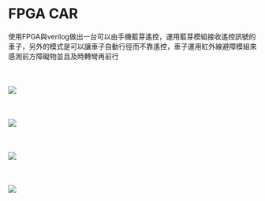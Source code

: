 # FPGA CAR

使用FPGA與verilog做出一台可以由手機藍芽遙控，運用藍芽模組接收遙控訊號的車子，另外的模式是可以讓車子自動行徑而不靠遙控，車子運用紅外線避障模組來感測前方障礙物並且及時轉彎再前行
<br>
<br>
<br>
<br>
![](https://github.com/zzzzz314314/fpga-bluetooth-car/blob/master/fpga_car.png)
<br>
<br>
<br>
<br>
![](https://github.com/zzzzz314314/fpga-bluetooth-car/blob/master/fpga_car3.png)
<br>
<br>
<br>
<br>
![](https://github.com/zzzzz314314/fpga-bluetooth-car/blob/master/fpga_car2.png)
<br>
<br>
<br>
<br>
![](https://github.com/zzzzz314314/fpga-bluetooth-car/blob/master/fpga_car1.png)
